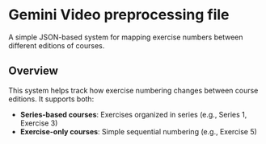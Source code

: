 # Gemini Video preprocessing file
A simple JSON-based system for mapping exercise numbers between different editions of courses.

## Overview

This system helps track how exercise numbering changes between course editions. It supports both:
- **Series-based courses**: Exercises organized in series (e.g., Series 1, Exercise 3)
- **Exercise-only courses**: Simple sequential numbering (e.g., Exercise 5)
